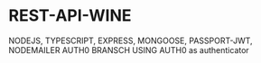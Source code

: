 ﻿# REST-API-WINE
 NODEJS, TYPESCRIPT, EXPRESS, MONGOOSE, PASSPORT-JWT, NODEMAILER
 AUTH0 BRANSCH USING AUTH0 as authenticator
